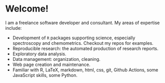 # Welcome!

I am a freelance software developer and consultant. My areas of expertise include:


* Development of `R` packages supporting science, especially spectroscopy and chemometrics.  Checkout my repos for examples.
* Reproducible research: the automated production of research reports.
* Exploratory data analysis.
* Data management: organization, cleaning.
* Web page creation and maintenance.
* Familiar with R, LaTeX, markdown, html, css, git, Github Actions, some JavaScript skills, some Python.
